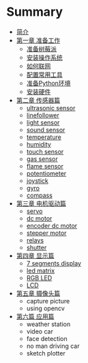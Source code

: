 # Summary

* [简介](README.md)
* [第一章 准备工作](chapter1.md)
   * [准备树莓派](prepare.md)
   * [安装操作系统](install_system.md)
   * [如何联网](how_to_connect_the_internet.md)
   * [配置常用工具](configuration_for_rpi.md)
   * [准备Python环境](ready_for_python.md)
   * [安装硬件](prepare_for_hardware.md)
* [第二章 传感器篇](chapter2.md)
   * [ultrasonic sensor](ultrasonic_sensor.md)
   * [linefollower](linefollower.md)
   * [light sensor](light_sensor.md)
   * [sound sensor](sound_sensor.md)
   * [temperature](temperature.md)
   * [humidity](humidity.md)
   * [touch sensor](touch_sensor.md)
   * [gas sensor](gas_sensor.md)
   * [flame sensor](flame_sensor.md)
   * [potentiometer](potentiometer.md)
   * [joystick](joystick.md)
   * [gyro](gyro.md)
   * [compass](compass.md)
* [第三章 电机驱动篇](chapter3.md)
   * [servo](servo.md)
   * [dc motor](dc_motor.md)
   * [encoder dc motor](encoder_dc_motor.md)
   * [stepper motor](stepper_motor.md)
   * [relays](relays.md)
   * [shutter](shutter.md)
* [第四章 显示篇](chapter4.md)
   * [7 segments display](7_segments_display.md)
   * [led matrix](led_matrix.md)
   * [RGB LED](rgb_led.md)
   * [LCD](lcd.md)
* [第五章 摄像头篇](chapter5.md)
   * capture picture
   * using opencv
* [第六篇 应用篇](chapter6.md)
   * weather station
   * video car
   * face detection
   * no man driving car
   * sketch plotter

